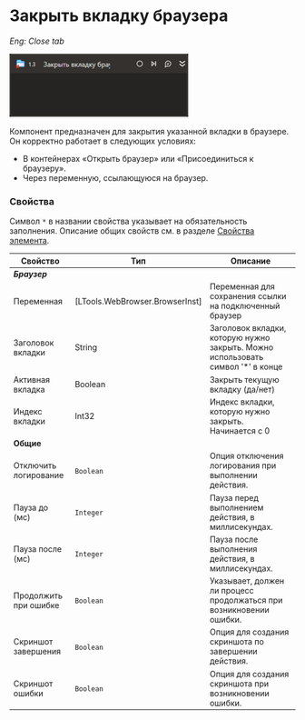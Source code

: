 # Закрыть вкладку браузера

*Eng: Close tab*

![](<../../../resources/activities/basic/browser/browser-tab-close-activity.png>)

Компонент предназначен для закрытия указанной вкладки в браузере. Он корректно работает в следующих условиях:
- В контейнерах «Открыть браузер» или «Присоединиться к браузеру».
- Через переменную, ссылающуюся на браузер.

### Свойства

Символ `*` в названии свойства указывает на обязательность заполнения.
Описание общих свойств см. в разделе [Свойства элемента](https://docs.primo-rpa.ru/primo-rpa/primo-studio/process/elements#svoistva-elementa).

| Свойство                 | Тип                             | Описание                                                                        |
| ------------------------ | ------------------------------- | ------------------------------------------------------------------------------- |
| ***Браузер***            |                                 |                                                                                 |
| Переменная               | [LTools.WebBrowser.BrowserInst] | Переменная для сохранения ссылки на подключенный браузер                        |
| Заголовок вкладки        | String                          | Заголовок вкладки, которую нужно закрыть. Можно использовать символ '*' в конце |
| Активная вкладка         | Boolean                         | Закрыть текущую вкладку (да/нет)                                                |
| Индекс вкладки           | Int32                           | Индекс вкладки, которую нужно закрыть. Начинается с 0                           |
|**Общие**                 |                                 |                                                                                 |
| Отключить логирование    | `Boolean`                       | Опция отключения логирования при выполнении действия.                           |
| Пауза до (мс)            | `Integer`                       | Пауза перед выполнением действия, в миллисекундах.                              |
| Пауза после (мс)         | `Integer`                       | Пауза после выполнения действия, в миллисекундах.                               |
| Продолжить при ошибке    | `Boolean`                       | Указывает, должен ли процесс продолжаться при возникновении ошибки.             |
| Скриншот завершения      | `Boolean`                       | Опция для создания скриншота по завершении действия.                            |
| Скриншот ошибки          | `Boolean`                       | Опция для создания скриншота при возникновении ошибки.                          |
